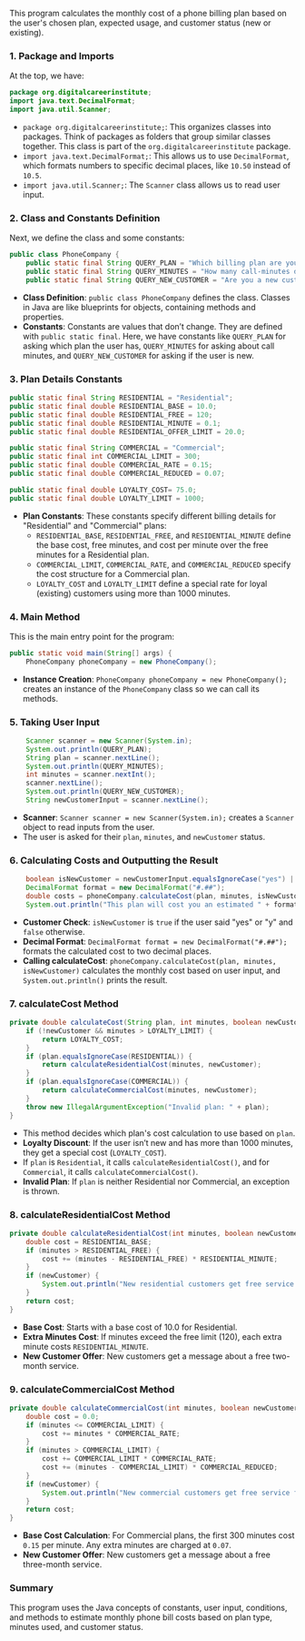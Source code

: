 This program calculates the monthly cost of a phone billing plan based on the user's chosen plan, expected usage, and customer status (new or existing).

### 1. Package and Imports
At the top, we have:
```java
package org.digitalcareerinstitute;
import java.text.DecimalFormat;
import java.util.Scanner;
```

- `package org.digitalcareerinstitute;`: This organizes classes into packages. Think of packages as folders that group similar classes together. This class is part of the `org.digitalcareerinstitute` package.
- `import java.text.DecimalFormat;`: This allows us to use `DecimalFormat`, which formats numbers to specific decimal places, like `10.50` instead of `10.5`.
- `import java.util.Scanner;`: The `Scanner` class allows us to read user input.

### 2. Class and Constants Definition
Next, we define the class and some constants:
```java
public class PhoneCompany {
    public static final String QUERY_PLAN = "Which billing plan are you using?";
    public static final String QUERY_MINUTES = "How many call-minutes do you plan to use each month?";
    public static final String QUERY_NEW_CUSTOMER = "Are you a new customer?";
```

- **Class Definition**: `public class PhoneCompany` defines the class. Classes in Java are like blueprints for objects, containing methods and properties.
- **Constants**: Constants are values that don’t change. They are defined with `public static final`. Here, we have constants like `QUERY_PLAN` for asking which plan the user has, `QUERY_MINUTES` for asking about call minutes, and `QUERY_NEW_CUSTOMER` for asking if the user is new.

### 3. Plan Details Constants
```java
public static final String RESIDENTIAL = "Residential";
public static final double RESIDENTIAL_BASE = 10.0;
public static final double RESIDENTIAL_FREE = 120;
public static final double RESIDENTIAL_MINUTE = 0.1;
public static final double RESIDENTIAL_OFFER_LIMIT = 20.0;

public static final String COMMERCIAL = "Commercial";
public static final int COMMERCIAL_LIMIT = 300;
public static final double COMMERCIAL_RATE = 0.15;
public static final double COMMERCIAL_REDUCED = 0.07;

public static final double LOYALTY_COST= 75.0;
public static final double LOYALTY_LIMIT = 1000;
```

- **Plan Constants**: These constants specify different billing details for "Residential" and "Commercial" plans:
    - `RESIDENTIAL_BASE`, `RESIDENTIAL_FREE`, and `RESIDENTIAL_MINUTE` define the base cost, free minutes, and cost per minute over the free minutes for a Residential plan.
    - `COMMERCIAL_LIMIT`, `COMMERCIAL_RATE`, and `COMMERCIAL_REDUCED` specify the cost structure for a Commercial plan.
    - `LOYALTY_COST` and `LOYALTY_LIMIT` define a special rate for loyal (existing) customers using more than 1000 minutes.

### 4. Main Method
This is the main entry point for the program:
```java
public static void main(String[] args) {
    PhoneCompany phoneCompany = new PhoneCompany();
```

- **Instance Creation**: `PhoneCompany phoneCompany = new PhoneCompany();` creates an instance of the `PhoneCompany` class so we can call its methods.

### 5. Taking User Input
```java
    Scanner scanner = new Scanner(System.in);
    System.out.println(QUERY_PLAN);
    String plan = scanner.nextLine();
    System.out.println(QUERY_MINUTES);
    int minutes = scanner.nextInt();
    scanner.nextLine();
    System.out.println(QUERY_NEW_CUSTOMER);
    String newCustomerInput = scanner.nextLine();
```

- **Scanner**: `Scanner scanner = new Scanner(System.in);` creates a `Scanner` object to read inputs from the user.
- The user is asked for their `plan`, `minutes`, and `newCustomer` status.

### 6. Calculating Costs and Outputting the Result
```java
    boolean isNewCustomer = newCustomerInput.equalsIgnoreCase("yes") || newCustomerInput.equalsIgnoreCase("y");
    DecimalFormat format = new DecimalFormat("#.##");
    double costs = phoneCompany.calculateCost(plan, minutes, isNewCustomer);
    System.out.println("This plan will cost you an estimated " + format.format(costs) + "€ each month.");
```

- **Customer Check**: `isNewCustomer` is `true` if the user said "yes" or "y" and `false` otherwise.
- **Decimal Format**: `DecimalFormat format = new DecimalFormat("#.##");` formats the calculated cost to two decimal places.
- **Calling calculateCost**: `phoneCompany.calculateCost(plan, minutes, isNewCustomer)` calculates the monthly cost based on user input, and `System.out.println()` prints the result.

### 7. calculateCost Method
```java
private double calculateCost(String plan, int minutes, boolean newCustomer) {
    if (!newCustomer && minutes > LOYALTY_LIMIT) {
        return LOYALTY_COST;
    }
    if (plan.equalsIgnoreCase(RESIDENTIAL)) {
        return calculateResidentialCost(minutes, newCustomer);
    }
    if (plan.equalsIgnoreCase(COMMERCIAL)) {
        return calculateCommercialCost(minutes, newCustomer);
    }
    throw new IllegalArgumentException("Invalid plan: " + plan);
}
```

- This method decides which plan's cost calculation to use based on `plan`.
- **Loyalty Discount**: If the user isn’t new and has more than 1000 minutes, they get a special cost (`LOYALTY_COST`).
- If `plan` is `Residential`, it calls `calculateResidentialCost()`, and for `Commercial`, it calls `calculateCommercialCost()`.
- **Invalid Plan**: If `plan` is neither Residential nor Commercial, an exception is thrown.

### 8. calculateResidentialCost Method
```java
private double calculateResidentialCost(int minutes, boolean newCustomer) {
    double cost = RESIDENTIAL_BASE;
    if (minutes > RESIDENTIAL_FREE) {
        cost += (minutes - RESIDENTIAL_FREE) * RESIDENTIAL_MINUTE;
    }
    if (newCustomer) {
        System.out.println("New residential customers get free service for the first 2 months.");
    }
    return cost;
}
```

- **Base Cost**: Starts with a base cost of 10.0 for Residential.
- **Extra Minutes Cost**: If minutes exceed the free limit (120), each extra minute costs `RESIDENTIAL_MINUTE`.
- **New Customer Offer**: New customers get a message about a free two-month service.

### 9. calculateCommercialCost Method
```java
private double calculateCommercialCost(int minutes, boolean newCustomer) {
    double cost = 0.0;
    if (minutes <= COMMERCIAL_LIMIT) {
        cost += minutes * COMMERCIAL_RATE;
    }
    if (minutes > COMMERCIAL_LIMIT) {
        cost += COMMERCIAL_LIMIT * COMMERCIAL_RATE;
        cost += (minutes - COMMERCIAL_LIMIT) * COMMERCIAL_REDUCED;
    }
    if (newCustomer) {
        System.out.println("New commercial customers get free service for the first 3 months.");
    }
    return cost;
}
```

- **Base Cost Calculation**: For Commercial plans, the first 300 minutes cost `0.15` per minute. Any extra minutes are charged at `0.07`.
- **New Customer Offer**: New customers get a message about a free three-month service.

### Summary
This program uses the Java concepts of constants, user input, conditions, and methods to estimate monthly phone bill costs based on plan type, minutes used, and customer status.